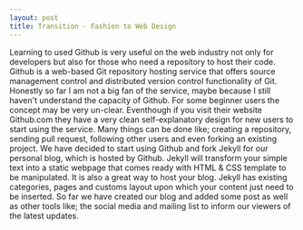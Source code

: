 ```yaml
---
layout: post
title: Transition - Fashion to Web Design
---
```


Learning to used Github is very useful on the web industry not only for developers
but also for those who need a repository to host their code. Github is a web-based Git 
repository hosting service  that offers source management control and distributed version 
control functionality of Git. Honestly so far I am not a big fan of the service, maybe because
I still haven't understand the capacity of Github. For some beginner users the concept may be
very un-clear. Eventhough if you visit their website Github.com they have a very clean  self-explanatory 
design for new users to start using the service. Many things can be done like; creating a repository, 
sending pull request, following other users and even forking an existing project. We have decided to start
using Github and fork Jekyll for our personal blog, which is hosted by Github. Jekyll will transform your
simple text into a static webpage that comes ready with HTML & CSS template to be manipulated. It is also a
great way to host your blog. Jekyll has existing categories, pages and customs layout upon which your content
just need to be inserted. So far we have created our blog and added some post as well as other tools 
like; the social media and mailing list to inform our viewers of the latest updates.
